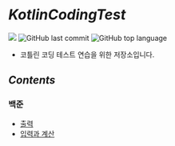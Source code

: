 # *KotlinCodingTest*

![](https://img.shields.io/badge/start%20date%20%20-24.04.18-green?style=flat-square&logo=start) ![GitHub last commit](https://img.shields.io/github/last-commit/ichanguk/KotlinCodingTest?style=flat-square) ![GitHub top language](https://img.shields.io/github/languages/top/ichanguk/KotlinCodingTest?color=orange&logo=java&style=flat-square)

- 코틀린 코딩 테스트 연습을 위한 저장소입니다.



## *Contents*
### 백준
- [출력](https://github.com/ichanguk/KotlinCodingTest/tree/master/app/src/main/java/com/example/kotlincodingtest/baekjoon/%EC%B6%9C%EB%A0%A5)
- [입력과 계산](https://github.com/ichanguk/KotlinCodingTest/tree/master/app/src/main/java/com/example/kotlincodingtest/baekjoon/%EC%9E%85%EB%A0%A5%EA%B3%BC%EA%B3%84%EC%82%B0)
